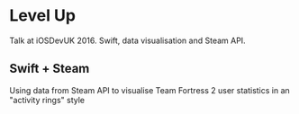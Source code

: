 # Level Up
Talk at iOSDevUK 2016. Swift, data visualisation and Steam API.

## Swift + Steam
Using data from Steam API to visualise Team Fortress 2 user statistics in an "activity rings" style
